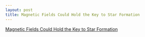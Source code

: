 ```yaml
---
layout: post
title: Magnetic Fields Could Hold the Key to Star Formation
---
```


[Magnetic Fields Could Hold the Key to Star Formation](https://www.rdmag.com/news/2018/06/magnetic-fields-could-hold-key-star-formation)
